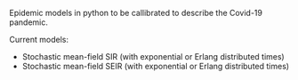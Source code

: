 Epidemic models in python to be callibrated to describe the Covid-19 pandemic.

Current models:

- Stochastic mean-field SIR (with exponential or Erlang distributed times)
- Stochastic mean-field SEIR (with exponential or Erlang distributed times)
